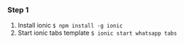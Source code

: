 ### Step 1

1. Install ionic `$ npm install -g ionic`
2. Start ionic tabs template  `$ ionic start whatsapp tabs`

